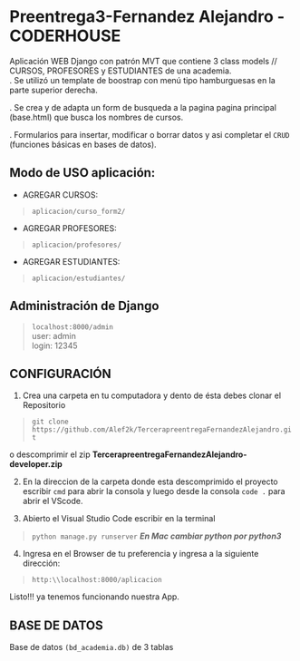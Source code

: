 # Preentrega3-Fernandez Alejandro - CODERHOUSE

Aplicación WEB Django con patrón MVT que contiene 3 class models // CURSOS, PROFESORES y ESTUDIANTES de una academia. <br>
. Se utilizó un template de boostrap con menú tipo hamburguesas en la parte superior derecha.<br>

. Se crea y de adapta un form de busqueda a la pagina pagina principal (base.html) que busca los nombres de cursos.<br>

. Formularios para insertar, modificar o borrar datos y asi completar el `CRUD` (funciones básicas en bases de datos).


## Modo de USO aplicación:
- AGREGAR CURSOS: 
> `aplicacion/curso_form2/`

- AGREGAR PROFESORES: 
> `aplicacion/profesores/`

- AGREGAR ESTUDIANTES:
> `aplicacion/estudiantes/`

## Administración de Django
> `localhost:8000/admin` <br>
user: admin <br>
login: 12345


## CONFIGURACIÓN

1. Crea una carpeta en tu computadora y dento de ésta debes clonar el Repositorio

> `git clone https://github.com/Alef2k/TercerapreentregaFernandezAlejandro.git`

o descomprimir el zip **TercerapreentregaFernandezAlejandro-developer.zip**

2. En la direccion de la carpeta donde esta descomprimido el proyecto escribir `cmd` para abrir la consola y luego desde la consola `code .` para abrir el VScode.

3. Abierto el Visual Studio Code 
escribir en la terminal 
> `python manage.py runserver`
***En Mac cambiar python por python3***

4. Ingresa en el Browser de tu preferencia y ingresa a la siguiente dirección: 
> `http:\\localhost:8000/aplicacion`

Listo!!! ya tenemos funcionando nuestra App.


## BASE DE DATOS 
Base de datos `(bd_academia.db)` de 3 tablas 




